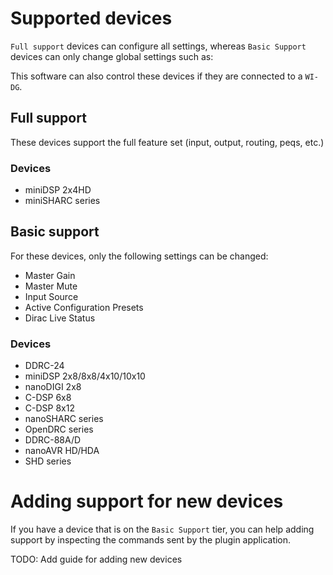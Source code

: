 # Supported devices
`Full support` devices can configure all settings, whereas `Basic Support` devices can only change global settings such as:

This software can also control these devices if they are connected to a `WI-DG`.

## Full support
These devices support the full feature set (input, output, routing, peqs, etc.)

### Devices
- miniDSP 2x4HD
- miniSHARC series

## Basic support
For these devices, only the following settings can be changed:
- Master Gain
- Master Mute
- Input Source
- Active Configuration Presets
- Dirac Live Status

### Devices
- DDRC-24
- miniDSP 2x8/8x8/4x10/10x10
- nanoDIGI 2x8
- C-DSP 6x8 
- C-DSP 8x12
- nanoSHARC series
- OpenDRC series
- DDRC-88A/D 
- nanoAVR HD/HDA
- SHD series

# Adding support for new devices
If you have a device that is on the `Basic Support` tier, you can help adding support by inspecting the commands sent by the plugin application.

TODO: Add guide for adding new devices